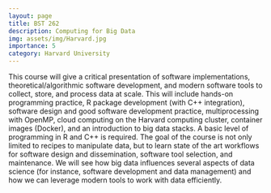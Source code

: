 ```yaml
---
layout: page
title: BST 262
description: Computing for Big Data
img: assets/img/Harvard.jpg
importance: 5
category: Harvard University
---
```


This course will give a critical presentation of software implementations, theoretical/algorithmic software development, and modern software tools to collect, store, and process data at scale. This will include hands-on programming practice, R package development (with C++ integration), software design and good software development practice, multiprocessing with OpenMP, cloud computing on the Harvard computing cluster, container images (Docker), and an introduction to big data stacks. A basic level of programming in R and C++ is required. The goal of the course is not only limited to recipes to manipulate data, but to learn state of the art workflows for software design and dissemination, software tool selection, and maintenance. We will see how big data influences several aspects of data science (for instance, software development and data management) and how we can leverage modern tools to work with data efficiently.